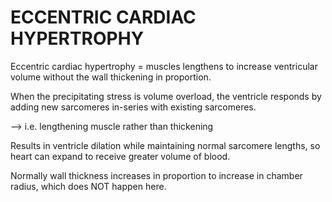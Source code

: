 # ECCENTRIC CARDIAC HYPERTROPHY


Eccentric cardiac hypertrophy = muscles lengthens to increase ventricular volume without the wall thickening in proportion.


When the precipitating stress is volume overload, the ventricle responds by adding new sarcomeres in-series with existing sarcomeres. 

—> i.e. lengthening muscle rather than thickening

Results in ventricle dilation while maintaining normal sarcomere lengths, so heart can expand to receive greater volume of blood.

Normally wall thickness increases in proportion to increase in chamber radius, which does NOT happen here.


